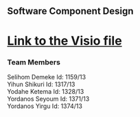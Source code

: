 ## Software Component Design

# [Link to the Visio file](https://aastu570-my.sharepoint.com/:u:/g/personal/yodaheketema_aastu570_onmicrosoft_com/EczuttmHyGJEvefCCX8iRs4Bg8beGZ4CURLMqNz6uBV8nA?e=f1xFHK)

### Team Members
Selihom Demeke     Id: 1159/13<br>
Yihun Shikuri      Id: 1317/13<br>
Yodahe Ketema      Id: 1328/13<br>
Yordanos Seyoum    Id: 1371/13<br>
Yordanos Yirgu     Id: 1374/13
